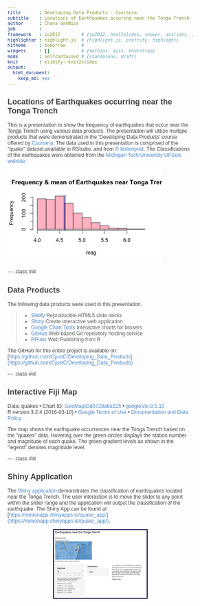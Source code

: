 ```yaml
---
title       : Developing Data Products - Coursera
subtitle    : Locations of Earthquakes occuring near the Tonga Trench
author      : Chana VanNice
job         : 
framework   : io2012        # {io2012, html5slides, shower, dzslides, ...}
highlighter : highlight.js  # {highlight.js, prettify, highlight}
hitheme     : tomorrow      # 
widgets     : []            # {mathjax, quiz, bootstrap}
mode        : selfcontained # {standalone, draft}
knit        : slidify::knit2slides
output: 
  html_document: 
    keep_md: yes
---
```


## Locations of Earthquakes occurring near the Tonga Trench 

This is a presentation to show the frequency of earthquakes that occur near the Tonga Trench using various data products.  The presentation will utilize multiple products that were demonstrated in the 'Developing Data Products' course offered by [Coursera](https://www.coursera.org/). The data used in this presentation is comprised of the "quake" dataset,available in RStudio, and from [R bollerqvist](http://ekqvist.goeuropeinfo.com/rbloggerqvist). The Classifications of the earthquakes were obtained from the [Michigan Tech University UPSeis website](http://www.geo.mtu.edu/UPSeis/magnitude.html). 

![plot of chunk unnamed-chunk-1](assets/fig/unnamed-chunk-1-1.png)
 

--- .class #id
 
## Data Products 

The following data products were used in this presentation. 
> - [Slidify](http://slidify.org/) Reproducible HTML5 slide decks 
> - [Shiny](http://shiny.rstudio.com/) Create interactive web application 
> - [Google Chart Tools](https://developers.google.com/chart/) Interactive charts for brosers 
> - [GitHub](https://www.github.com) Web-based Git repository hosting service 
> - [RPubs](http://rpubs.com/) Web Publishing from R

The GitHub for this entire project is available on: [https://github.com/CjustC/Developing_Data_Products](https://github.com/CjustC/Developing_Data_Products) 
 

--- .class #id

## Interactive Fiji Map

<!DOCTYPE html PUBLIC "-//W3C//DTD XHTML 1.0 Strict//EN"
  "http://www.w3.org/TR/xhtml1/DTD/xhtml1-strict.dtd">
<html xmlns="http://www.w3.org/1999/xhtml">
<head>
<title>GeoMapIDd0728a6e225</title>
<meta http-equiv="content-type" content="text/html;charset=utf-8" />
<style type="text/css">
body {
  color: #444444;
  font-family: Arial,Helvetica,sans-serif;
  font-size: 75%;
  }
  a {
  color: #4D87C7;
  text-decoration: none;
}
</style>
</head>
<body>
 <!-- GeoMap generated in R 3.2.4 by googleVis 0.5.10 package -->
<!-- Sun May  1 16:20:38 2016 -->


<!-- jsHeader -->
<script type="text/javascript">
 
// jsData 
function gvisDataGeoMapIDd0728a6e225 () {
var data = new google.visualization.DataTable();
var datajson =
[
 [
 -20.42,
181.62,
4.8,
"41" 
],
[
 -20.62,
181.03,
4.2,
"15" 
],
[
 -26,
184.1,
5.4,
"43" 
],
[
 -17.97,
181.66,
4.1,
"19" 
],
[
 -20.42,
181.96,
4,
"11" 
],
[
 -19.68,
184.31,
4,
"12" 
],
[
 -11.7,
166.1,
4.8,
"43" 
],
[
 -28.11,
181.93,
4.4,
"15" 
],
[
 -28.74,
181.74,
4.7,
"35" 
],
[
 -17.47,
179.59,
4.3,
"19" 
],
[
 -21.44,
180.69,
4.4,
"13" 
],
[
 -12.26,
167,
4.6,
"16" 
],
[
 -18.54,
182.11,
4.4,
"19" 
],
[
 -21,
181.66,
4.4,
"10" 
],
[
 -20.7,
169.92,
6.1,
"94" 
],
[
 -15.94,
184.95,
4.3,
"11" 
],
[
 -13.64,
165.96,
6,
"83" 
],
[
 -17.83,
181.5,
4.5,
"21" 
],
[
 -23.5,
179.78,
4.4,
"13" 
],
[
 -22.63,
180.31,
4.4,
"18" 
],
[
 -20.84,
181.16,
4.5,
"17" 
],
[
 -10.98,
166.32,
4.2,
"12" 
],
[
 -23.3,
180.16,
4.4,
"18" 
],
[
 -30.2,
182,
4.7,
"22" 
],
[
 -19.66,
180.28,
5.4,
"57" 
],
[
 -17.94,
181.49,
4,
"15" 
],
[
 -14.72,
167.51,
4.6,
"18" 
],
[
 -16.46,
180.79,
5.2,
"79" 
],
[
 -20.97,
181.47,
4.5,
"25" 
],
[
 -19.84,
182.37,
4.4,
"17" 
],
[
 -22.58,
179.24,
4.6,
"21" 
],
[
 -16.32,
166.74,
4.7,
"30" 
],
[
 -15.55,
185.05,
4.8,
"42" 
],
[
 -23.55,
180.8,
4,
"10" 
],
[
 -16.3,
186,
4.5,
"10" 
],
[
 -25.82,
179.33,
4.3,
"13" 
],
[
 -18.73,
169.23,
4.5,
"17" 
],
[
 -17.64,
181.28,
4.6,
"17" 
],
[
 -17.66,
181.4,
4.1,
"17" 
],
[
 -18.82,
169.33,
4.4,
"11" 
],
[
 -37.37,
176.78,
4.7,
"34" 
],
[
 -15.31,
186.1,
4.6,
"32" 
],
[
 -24.97,
179.82,
4.4,
"23" 
],
[
 -15.49,
186.04,
4.3,
"26" 
],
[
 -19.23,
169.41,
4.6,
"27" 
],
[
 -30.1,
182.3,
4.9,
"34" 
],
[
 -26.4,
181.7,
4.5,
"24" 
],
[
 -11.77,
166.32,
4.4,
"18" 
],
[
 -24.12,
180.08,
4.3,
"21" 
],
[
 -18.97,
185.25,
5.1,
"73" 
],
[
 -18.75,
182.35,
4.2,
"13" 
],
[
 -19.26,
184.42,
4,
"15" 
],
[
 -22.75,
173.2,
4.6,
"26" 
],
[
 -21.37,
180.67,
4.3,
"13" 
],
[
 -20.1,
182.16,
4.2,
"16" 
],
[
 -19.85,
182.13,
4.4,
"31" 
],
[
 -22.7,
181,
4.5,
"17" 
],
[
 -22.06,
180.6,
4,
"11" 
],
[
 -17.8,
181.35,
4.4,
"23" 
],
[
 -24.2,
179.2,
4.3,
"12" 
],
[
 -20.69,
181.55,
4.7,
"35" 
],
[
 -21.16,
182.4,
4.1,
"12" 
],
[
 -13.82,
172.38,
5,
"61" 
],
[
 -11.49,
166.22,
4.6,
"32" 
],
[
 -20.68,
181.41,
4.9,
"40" 
],
[
 -17.1,
184.93,
4.7,
"25" 
],
[
 -20.14,
181.6,
4.1,
"13" 
],
[
 -21.96,
179.62,
5,
"45" 
],
[
 -20.42,
181.86,
4.5,
"27" 
],
[
 -15.46,
187.81,
5.5,
"91" 
],
[
 -15.31,
185.8,
4,
"11" 
],
[
 -19.86,
184.35,
4.5,
"30" 
],
[
 -11.55,
166.2,
4.3,
"14" 
],
[
 -23.74,
179.99,
5.2,
"75" 
],
[
 -17.7,
181.23,
4.4,
"35" 
],
[
 -23.54,
180.04,
4.3,
"15" 
],
[
 -19.21,
184.7,
4.1,
"11" 
],
[
 -12.11,
167.06,
4.5,
"23" 
],
[
 -21.81,
181.71,
4.2,
"15" 
],
[
 -28.98,
181.11,
5.3,
"60" 
],
[
 -34.02,
180.21,
5.2,
"65" 
],
[
 -23.84,
180.99,
4.5,
"27" 
],
[
 -19.57,
182.38,
4.6,
"38" 
],
[
 -20.12,
183.4,
4.3,
"15" 
],
[
 -17.7,
181.7,
4,
"11" 
],
[
 -19.66,
184.31,
4.3,
"15" 
],
[
 -21.5,
170.5,
4.7,
"32" 
],
[
 -23.64,
179.96,
4.5,
"26" 
],
[
 -15.43,
186.3,
4.2,
"16" 
],
[
 -15.41,
186.44,
4.3,
"42" 
],
[
 -15.48,
167.53,
5.1,
"61" 
],
[
 -13.36,
167.06,
4.7,
"22" 
],
[
 -20.64,
182.02,
5.2,
"64" 
],
[
 -19.72,
169.71,
4.2,
"14" 
],
[
 -15.44,
185.26,
4.2,
"21" 
],
[
 -19.73,
182.4,
4,
"18" 
],
[
 -27.24,
181.11,
4.5,
"21" 
],
[
 -18.16,
183.41,
5.2,
"54" 
],
[
 -13.66,
166.54,
5.1,
"45" 
],
[
 -24.57,
179.92,
4.7,
"33" 
],
[
 -16.98,
185.61,
4.1,
"12" 
],
[
 -26.2,
178.41,
4.6,
"25" 
],
[
 -21.88,
180.39,
4.7,
"30" 
],
[
 -33,
181.6,
4.7,
"22" 
],
[
 -21.33,
180.69,
4.6,
"29" 
],
[
 -19.44,
183.5,
4.2,
"15" 
],
[
 -34.89,
180.6,
4.4,
"25" 
],
[
 -20.24,
169.49,
4.6,
"22" 
],
[
 -22.55,
185.9,
5.7,
"76" 
],
[
 -36.95,
177.81,
5,
"35" 
],
[
 -15.75,
185.23,
4.5,
"28" 
],
[
 -16.85,
182.31,
4.2,
"14" 
],
[
 -19.06,
182.45,
4,
"16" 
],
[
 -26.11,
178.3,
4.8,
"39" 
],
[
 -26.2,
178.35,
4.4,
"21" 
],
[
 -26.13,
178.31,
4.2,
"25" 
],
[
 -13.66,
172.23,
5.3,
"67" 
],
[
 -13.47,
172.29,
4.7,
"14" 
],
[
 -14.6,
167.4,
4.8,
"52" 
],
[
 -18.96,
169.48,
4.2,
"13" 
],
[
 -14.65,
166.97,
4.8,
"28" 
],
[
 -19.9,
178.9,
4.3,
"11" 
],
[
 -22.05,
180.4,
4.7,
"27" 
],
[
 -19.22,
182.43,
4.5,
"23" 
],
[
 -31.24,
180.6,
4.4,
"18" 
],
[
 -17.93,
167.89,
5.1,
"43" 
],
[
 -19.3,
183.84,
4.2,
"21" 
],
[
 -26.53,
178.57,
5,
"69" 
],
[
 -27.72,
181.7,
4.8,
"59" 
],
[
 -19.19,
183.51,
4.3,
"19" 
],
[
 -17.43,
185.43,
4.5,
"22" 
],
[
 -17.05,
181.22,
4.2,
"24" 
],
[
 -19.52,
168.98,
4.5,
"21" 
],
[
 -23.71,
180.3,
4.6,
"30" 
],
[
 -21.3,
180.82,
4.3,
"14" 
],
[
 -16.24,
168.02,
4.7,
"12" 
],
[
 -16.14,
187.32,
5.1,
"68" 
],
[
 -23.95,
182.8,
4.6,
"14" 
],
[
 -25.2,
182.6,
4.9,
"31" 
],
[
 -18.84,
184.16,
4.2,
"17" 
],
[
 -12.66,
169.46,
4.6,
"43" 
],
[
 -20.65,
181.4,
4,
"14" 
],
[
 -13.23,
167.1,
5,
"46" 
],
[
 -29.91,
181.43,
4.4,
"34" 
],
[
 -14.31,
173.5,
4.2,
"23" 
],
[
 -20.1,
184.4,
4.2,
"10" 
],
[
 -17.8,
185.17,
4.4,
"22" 
],
[
 -21.27,
173.49,
4.9,
"42" 
],
[
 -23.58,
180.17,
5.3,
"63" 
],
[
 -17.9,
181.5,
4,
"19" 
],
[
 -23.34,
184.5,
5.7,
"106" 
],
[
 -15.56,
167.62,
6.4,
"122" 
],
[
 -23.83,
182.56,
4.3,
"24" 
],
[
 -11.8,
165.8,
4.2,
"20" 
],
[
 -15.54,
167.68,
4.7,
"16" 
],
[
 -20.65,
181.32,
4.7,
"39" 
],
[
 -11.75,
166.07,
4.2,
"14" 
],
[
 -24.81,
180,
4.3,
"19" 
],
[
 -20.9,
169.84,
4.9,
"31" 
],
[
 -11.34,
166.24,
4.6,
"30" 
],
[
 -17.98,
180.5,
4.1,
"19" 
],
[
 -24.34,
179.52,
4.8,
"34" 
],
[
 -13.86,
167.16,
4.6,
"30" 
],
[
 -35.56,
180.2,
4.6,
"32" 
],
[
 -35.48,
179.9,
4.8,
"35" 
],
[
 -34.2,
179.43,
5,
"37" 
],
[
 -26,
182.12,
5.6,
"98" 
],
[
 -19.89,
183.84,
5.3,
"73" 
],
[
 -23.43,
180,
4.7,
"41" 
],
[
 -18.89,
169.42,
4.5,
"27" 
],
[
 -17.82,
181.83,
4.3,
"24" 
],
[
 -25.68,
180.34,
4.6,
"41" 
],
[
 -20.2,
180.9,
4.1,
"11" 
],
[
 -15.2,
184.68,
4.1,
"14" 
],
[
 -15.03,
182.29,
4.1,
"10" 
],
[
 -32.22,
180.2,
5.7,
"90" 
],
[
 -22.64,
180.64,
5,
"50" 
],
[
 -17.42,
185.16,
4.5,
"22" 
],
[
 -17.84,
181.48,
4.1,
"20" 
],
[
 -15.02,
184.24,
4.6,
"27" 
],
[
 -18.04,
181.75,
4.5,
"47" 
],
[
 -24.6,
183.5,
4.3,
"25" 
],
[
 -19.88,
184.3,
4.4,
"17" 
],
[
 -20.3,
183,
4.2,
"15" 
],
[
 -20.45,
181.85,
4.1,
"14" 
],
[
 -17.67,
187.09,
4.9,
"62" 
],
[
 -22.3,
181.9,
4.3,
"11" 
],
[
 -19.85,
181.85,
4.9,
"54" 
],
[
 -24.27,
179.88,
4.6,
"24" 
],
[
 -15.85,
185.13,
4.6,
"29" 
],
[
 -20.02,
184.09,
5.3,
"71" 
],
[
 -18.56,
169.31,
4.7,
"35" 
],
[
 -17.87,
182,
4.6,
"12" 
],
[
 -24.08,
179.5,
4.1,
"21" 
],
[
 -32.2,
179.61,
4.6,
"41" 
],
[
 -20.36,
181.19,
4.2,
"23" 
],
[
 -23.85,
182.53,
4.6,
"27" 
],
[
 -24,
182.75,
4.5,
"14" 
],
[
 -20.41,
181.74,
4.3,
"31" 
],
[
 -17.72,
180.3,
5.2,
"74" 
],
[
 -19.67,
182.18,
4.3,
"23" 
],
[
 -17.7,
182.2,
4,
"12" 
],
[
 -16.23,
183.59,
4.7,
"35" 
],
[
 -26.72,
183.35,
4.5,
"36" 
],
[
 -12.95,
169.09,
4.5,
"19" 
],
[
 -21.97,
182.32,
4.3,
"13" 
],
[
 -21.96,
180.54,
5.2,
"66" 
],
[
 -20.32,
181.69,
4.5,
"14" 
],
[
 -30.28,
180.62,
4.7,
"32" 
],
[
 -20.2,
182.3,
4.2,
"11" 
],
[
 -30.66,
180.13,
4.7,
"42" 
],
[
 -16.17,
184.1,
4.3,
"13" 
],
[
 -28.25,
181.71,
4.1,
"19" 
],
[
 -20.47,
185.68,
5.4,
"85" 
],
[
 -23.55,
180.27,
4.3,
"22" 
],
[
 -20.94,
181.58,
4.3,
"21" 
],
[
 -26.67,
182.4,
4.2,
"17" 
],
[
 -18.13,
181.52,
4.6,
"41" 
],
[
 -20.21,
183.83,
4.4,
"29" 
],
[
 -18.31,
182.39,
4.2,
"14" 
],
[
 -16.52,
185.7,
4.7,
"30" 
],
[
 -22.36,
171.65,
4.6,
"39" 
],
[
 -22.43,
184.48,
4.9,
"48" 
],
[
 -20.37,
182.1,
4.2,
"22" 
],
[
 -23.77,
180.16,
4.5,
"26" 
],
[
 -13.65,
166.66,
4.9,
"52" 
],
[
 -21.55,
182.9,
4.2,
"18" 
],
[
 -16.24,
185.75,
4.5,
"22" 
],
[
 -23.73,
182.53,
5,
"55" 
],
[
 -22.34,
171.52,
5,
"43" 
],
[
 -19.4,
180.94,
4.7,
"34" 
],
[
 -24.64,
180.81,
4.3,
"24" 
],
[
 -16,
182.82,
4.4,
"16" 
],
[
 -19.62,
185.35,
4.9,
"31" 
],
[
 -23.84,
180.13,
4.5,
"15" 
],
[
 -23.54,
179.93,
4,
"12" 
],
[
 -28.23,
182.68,
4.4,
"20" 
],
[
 -21.68,
180.63,
5,
"63" 
],
[
 -13.44,
166.53,
4.7,
"27" 
],
[
 -24.96,
180.22,
4.8,
"41" 
],
[
 -20.08,
182.74,
4.5,
"33" 
],
[
 -24.36,
182.84,
4.1,
"16" 
],
[
 -14.7,
166,
5.3,
"16" 
],
[
 -18.2,
183.68,
4.8,
"52" 
],
[
 -16.65,
185.51,
5,
"52" 
],
[
 -18.11,
181.67,
4.6,
"28" 
],
[
 -17.95,
181.65,
4.3,
"26" 
],
[
 -15.5,
186.9,
4.7,
"18" 
],
[
 -23.36,
180.01,
5.3,
"61" 
],
[
 -19.15,
169.5,
4.2,
"12" 
],
[
 -10.97,
166.26,
4.7,
"26" 
],
[
 -14.85,
167.24,
4.5,
"26" 
],
[
 -17.8,
181.38,
5.1,
"47" 
],
[
 -22.5,
170.4,
4.9,
"38" 
],
[
 -29.1,
182.1,
4.4,
"19" 
],
[
 -20.32,
180.88,
4.2,
"22" 
],
[
 -16.09,
184.89,
4.6,
"34" 
],
[
 -19.18,
169.33,
4.7,
"35" 
],
[
 -23.81,
179.36,
4.2,
"23" 
],
[
 -23.79,
179.89,
4.9,
"43" 
],
[
 -19.02,
184.23,
5.1,
"72" 
],
[
 -20.9,
181.51,
4.7,
"32" 
],
[
 -19.06,
169.01,
4.4,
"10" 
],
[
 -17.88,
181.47,
4.4,
"27" 
],
[
 -19.41,
183.05,
4.2,
"16" 
],
[
 -26.17,
184.2,
4.9,
"37" 
],
[
 -14.95,
167.24,
4.6,
"16" 
],
[
 -18.73,
168.8,
4.4,
"14" 
],
[
 -20.21,
182.37,
4.6,
"37" 
],
[
 -21.29,
180.85,
4.5,
"23" 
],
[
 -19.76,
181.41,
4.4,
"15" 
],
[
 -22.09,
180.38,
4.9,
"35" 
],
[
 -23.8,
179.9,
4.1,
"12" 
],
[
 -20.16,
181.99,
4.2,
"11" 
],
[
 -22.13,
180.38,
5.7,
"104" 
],
[
 -17.44,
181.4,
4.6,
"25" 
],
[
 -23.33,
180.18,
5,
"59" 
],
[
 -24.78,
179.22,
4.3,
"16" 
],
[
 -22,
180.52,
4.5,
"19" 
],
[
 -19.13,
182.51,
5.2,
"56" 
],
[
 -30.72,
180.1,
4.4,
"22" 
],
[
 -22.32,
180.54,
4.2,
"12" 
],
[
 -16.45,
177.77,
4.6,
"17" 
],
[
 -17.7,
185,
4,
"10" 
],
[
 -17.95,
184.68,
4.4,
"21" 
],
[
 -24.4,
179.85,
4.7,
"29" 
],
[
 -19.3,
180.6,
4.2,
"16" 
],
[
 -21.13,
185.32,
4.7,
"36" 
],
[
 -18.07,
181.57,
4.5,
"26" 
],
[
 -20.6,
182.28,
5,
"50" 
],
[
 -18.48,
181.49,
5,
"49" 
],
[
 -13.34,
166.2,
4.8,
"18" 
],
[
 -20.92,
181.5,
4.6,
"31" 
],
[
 -25.31,
179.69,
4.6,
"35" 
],
[
 -15.24,
186.21,
5,
"57" 
],
[
 -16.4,
185.86,
5,
"47" 
],
[
 -24.57,
178.4,
5.6,
"80" 
],
[
 -17.94,
181.51,
4,
"16" 
],
[
 -30.64,
181.2,
4,
"16" 
],
[
 -18.64,
169.32,
4.6,
"23" 
],
[
 -13.09,
169.28,
4.4,
"22" 
],
[
 -19.68,
184.14,
4.8,
"40" 
],
[
 -16.44,
185.74,
4.7,
"30" 
],
[
 -21.09,
181.38,
4.6,
"15" 
],
[
 -14.99,
171.39,
4.3,
"21" 
],
[
 -23.3,
179.7,
4.7,
"29" 
],
[
 -17.68,
181.36,
4.1,
"19" 
],
[
 -22,
180.53,
4.9,
"20" 
],
[
 -21.38,
181.39,
4.6,
"36" 
],
[
 -32.62,
181.5,
4.8,
"26" 
],
[
 -13.05,
169.58,
4.9,
"68" 
],
[
 -12.93,
169.63,
5.1,
"57" 
],
[
 -18.6,
181.91,
5.4,
"82" 
],
[
 -21.34,
181.41,
4.5,
"21" 
],
[
 -21.48,
183.78,
4.9,
"54" 
],
[
 -17.4,
181.02,
4.4,
"14" 
],
[
 -17.32,
181.03,
4.1,
"13" 
],
[
 -18.77,
169.24,
5.3,
"53" 
],
[
 -26.16,
179.5,
4.5,
"25" 
],
[
 -12.59,
167.1,
4.9,
"26" 
],
[
 -14.82,
167.32,
4.8,
"28" 
],
[
 -21.79,
183.48,
5.2,
"69" 
],
[
 -19.83,
182.04,
4.4,
"23" 
],
[
 -29.5,
182.31,
4.4,
"14" 
],
[
 -12.49,
166.36,
4.9,
"55" 
],
[
 -26.1,
182.3,
4.4,
"11" 
],
[
 -21.04,
181.2,
4.2,
"10" 
],
[
 -10.78,
165.77,
4.6,
"20" 
],
[
 -20.76,
185.77,
4.6,
"15" 
],
[
 -11.41,
166.24,
5.3,
"55" 
],
[
 -19.1,
183.87,
5.3,
"42" 
],
[
 -23.91,
180,
4.5,
"11" 
],
[
 -27.33,
182.6,
4.4,
"11" 
],
[
 -12.25,
166.6,
5,
"28" 
],
[
 -23.49,
179.07,
5.1,
"58" 
],
[
 -27.18,
182.18,
4.5,
"14" 
],
[
 -25.8,
182.1,
4.5,
"26" 
],
[
 -27.19,
182.18,
5.4,
"68" 
],
[
 -27.27,
182.38,
4.5,
"16" 
],
[
 -27.1,
182.18,
4.7,
"17" 
],
[
 -27.22,
182.28,
4.2,
"14" 
],
[
 -27.38,
181.7,
4.8,
"13" 
],
[
 -27.27,
182.5,
4.5,
"13" 
],
[
 -27.54,
182.5,
4.3,
"12" 
],
[
 -27.2,
182.39,
4.3,
"14" 
],
[
 -27.71,
182.47,
4.3,
"11" 
],
[
 -27.6,
182.4,
4.6,
"11" 
],
[
 -27.38,
182.39,
4.5,
"12" 
],
[
 -21.54,
185.48,
5,
"29" 
],
[
 -27.21,
182.43,
4.6,
"10" 
],
[
 -28.96,
182.61,
4.6,
"15" 
],
[
 -12.01,
166.29,
4.9,
"27" 
],
[
 -17.46,
181.32,
4.1,
"17" 
],
[
 -30.17,
182.02,
5.5,
"68" 
],
[
 -27.27,
182.36,
4.7,
"21" 
],
[
 -17.79,
181.32,
5,
"49" 
],
[
 -22.19,
171.4,
5.1,
"49" 
],
[
 -17.1,
182.68,
5.5,
"82" 
],
[
 -27.18,
182.53,
4.6,
"21" 
],
[
 -11.64,
166.47,
4.7,
"19" 
],
[
 -17.98,
181.58,
4.2,
"14" 
],
[
 -16.9,
185.72,
4,
"22" 
],
[
 -21.98,
179.6,
5.4,
"67" 
],
[
 -32.14,
179.9,
4.3,
"19" 
],
[
 -18.8,
169.21,
4.4,
"16" 
],
[
 -26.78,
183.61,
4.6,
"22" 
],
[
 -20.43,
182.37,
5.1,
"48" 
],
[
 -18.3,
183.2,
4.5,
"14" 
],
[
 -15.83,
182.51,
4.2,
"21" 
],
[
 -23.44,
182.93,
4.1,
"20" 
],
[
 -23.73,
179.99,
5.1,
"49" 
],
[
 -19.89,
184.08,
5.4,
"105" 
],
[
 -17.59,
181.09,
5.1,
"61" 
],
[
 -19.77,
181.4,
5.1,
"54" 
],
[
 -20.31,
184.06,
4.4,
"21" 
],
[
 -15.33,
186.75,
5.7,
"123" 
],
[
 -18.2,
181.6,
4.4,
"14" 
],
[
 -15.36,
186.66,
5.1,
"57" 
],
[
 -15.29,
186.42,
4.6,
"31" 
],
[
 -15.36,
186.71,
5.5,
"95" 
],
[
 -16.24,
167.95,
5.1,
"68" 
],
[
 -13.47,
167.14,
4.4,
"26" 
],
[
 -25.5,
182.82,
5,
"25" 
],
[
 -14.32,
167.33,
5,
"49" 
],
[
 -20.04,
182.01,
5.1,
"49" 
],
[
 -28.83,
181.66,
5.1,
"63" 
],
[
 -17.82,
181.49,
4.2,
"14" 
],
[
 -27.23,
180.98,
4.5,
"39" 
],
[
 -10.72,
165.99,
4,
"14" 
],
[
 -27,
183.88,
4.9,
"36" 
],
[
 -20.36,
186.16,
4.3,
"21" 
],
[
 -27.17,
183.68,
4.8,
"27" 
],
[
 -20.94,
181.26,
4.4,
"21" 
],
[
 -17.46,
181.9,
4.2,
"14" 
],
[
 -21.04,
181.2,
4.9,
"45" 
],
[
 -23.7,
179.6,
4.2,
"21" 
],
[
 -17.72,
181.42,
5.3,
"89" 
],
[
 -15.87,
188.13,
5,
"30" 
],
[
 -17.84,
181.3,
5.7,
"112" 
],
[
 -13.45,
170.3,
5.3,
"93" 
],
[
 -30.8,
182.16,
4.7,
"24" 
],
[
 -11.63,
166.14,
4.6,
"36" 
],
[
 -30.4,
181.4,
4.3,
"17" 
],
[
 -26.18,
178.59,
5.4,
"65" 
],
[
 -15.7,
184.5,
4.4,
"30" 
],
[
 -17.95,
181.5,
4.3,
"16" 
],
[
 -20.51,
182.3,
4.3,
"23" 
],
[
 -15.36,
167.51,
4.7,
"28" 
],
[
 -23.61,
180.23,
4.4,
"26" 
],
[
 -33.2,
181.6,
4.2,
"21" 
],
[
 -17.68,
186.8,
4.5,
"35" 
],
[
 -22.24,
184.56,
4.8,
"57" 
],
[
 -20.07,
169.14,
4.8,
"37" 
],
[
 -25.04,
180.1,
4.3,
"15" 
],
[
 -21.5,
185.2,
4.4,
"15" 
],
[
 -14.28,
167.26,
5.1,
"51" 
],
[
 -14.43,
167.26,
4.4,
"17" 
],
[
 -32.7,
181.7,
4.4,
"40" 
],
[
 -34.1,
181.8,
4.3,
"23" 
],
[
 -19.7,
186.2,
4.8,
"19" 
],
[
 -24.19,
180.38,
4.3,
"27" 
],
[
 -26.6,
182.77,
4.5,
"29" 
],
[
 -17.04,
186.8,
4.1,
"22" 
],
[
 -22.1,
179.71,
5.1,
"58" 
],
[
 -32.6,
180.9,
4.7,
"44" 
],
[
 -33,
182.4,
4.6,
"28" 
],
[
 -20.58,
181.24,
4.7,
"44" 
],
[
 -20.61,
182.6,
4.6,
"12" 
],
[
 -19.47,
169.15,
4.4,
"15" 
],
[
 -17.47,
180.96,
4.2,
"23" 
],
[
 -18.4,
183.4,
4.1,
"10" 
],
[
 -23.33,
180.26,
4.7,
"22" 
],
[
 -18.55,
182.23,
4,
"17" 
],
[
 -26.16,
178.47,
4.8,
"33" 
],
[
 -21.8,
183.2,
4.4,
"19" 
],
[
 -27.63,
182.93,
4.3,
"14" 
],
[
 -18.89,
169.48,
4.4,
"21" 
],
[
 -20.3,
182.3,
4.5,
"10" 
],
[
 -20.56,
182.04,
4.5,
"29" 
],
[
 -16.1,
185.32,
4.7,
"30" 
],
[
 -12.66,
166.37,
4.3,
"18" 
],
[
 -21.05,
184.68,
4.7,
"29" 
],
[
 -17.97,
168.52,
4.8,
"33" 
],
[
 -19.83,
182.54,
4.6,
"14" 
],
[
 -22.55,
183.81,
5.1,
"68" 
],
[
 -22.28,
183.52,
4.7,
"19" 
],
[
 -15.72,
185.64,
4.3,
"21" 
],
[
 -20.85,
181.59,
5.1,
"91" 
],
[
 -21.11,
181.5,
5.5,
"104" 
],
[
 -25.31,
180.15,
4.5,
"25" 
],
[
 -26.46,
182.5,
4.3,
"11" 
],
[
 -24.09,
179.68,
4.3,
"21" 
],
[
 -16.96,
167.7,
4.7,
"23" 
],
[
 -23.19,
182.8,
4.3,
"18" 
],
[
 -20.81,
184.7,
4.3,
"20" 
],
[
 -15.03,
167.32,
4.6,
"20" 
],
[
 -18.06,
181.59,
4.5,
"23" 
],
[
 -19,
185.6,
4.5,
"15" 
],
[
 -23.53,
179.99,
5.4,
"87" 
],
[
 -18.18,
180.63,
4.6,
"39" 
],
[
 -15.66,
186.8,
4.4,
"11" 
],
[
 -18,
180.62,
5,
"100" 
],
[
 -18.08,
180.7,
5.2,
"72" 
],
[
 -18.05,
180.86,
4.4,
"15" 
],
[
 -29.9,
181.16,
5.1,
"51" 
],
[
 -20.9,
181.9,
4.4,
"17" 
],
[
 -15.61,
167.5,
4.4,
"21" 
],
[
 -16.03,
185.43,
4.8,
"25" 
],
[
 -17.68,
181.11,
4.4,
"22" 
],
[
 -31.94,
180.57,
4.7,
"39" 
],
[
 -19.14,
184.36,
4.7,
"31" 
],
[
 -18,
185.48,
4.4,
"29" 
],
[
 -16.95,
185.94,
4.3,
"12" 
],
[
 -10.79,
166.06,
5,
"40" 
],
[
 -20.83,
185.9,
4.5,
"19" 
],
[
 -32.9,
181.6,
4.6,
"27" 
],
[
 -37.93,
177.47,
5.4,
"65" 
],
[
 -29.09,
183.2,
4.6,
"23" 
],
[
 -23.56,
180.23,
4.5,
"13" 
],
[
 -19.6,
185.2,
4.4,
"13" 
],
[
 -21.39,
180.68,
4.5,
"18" 
],
[
 -14.85,
184.87,
4.1,
"10" 
],
[
 -22.7,
183.3,
4,
"13" 
],
[
 -32.42,
181.21,
4.9,
"39" 
],
[
 -17.9,
181.3,
4.1,
"13" 
],
[
 -23.58,
183.4,
5.2,
"79" 
],
[
 -34.4,
180.5,
4.4,
"41" 
],
[
 -17.61,
181.2,
4.1,
"11" 
],
[
 -21.07,
181.13,
4.9,
"43" 
],
[
 -13.84,
170.62,
4.6,
"20" 
],
[
 -30.24,
181.63,
4.5,
"17" 
],
[
 -18.49,
169.04,
4.8,
"30" 
],
[
 -23.45,
180.23,
4.2,
"19" 
],
[
 -16.04,
183.54,
4.2,
"23" 
],
[
 -17.14,
185.31,
4.1,
"15" 
],
[
 -22.54,
172.91,
5.5,
"71" 
],
[
 -15.9,
185.3,
4.4,
"19" 
],
[
 -30.04,
181.2,
4.8,
"20" 
],
[
 -24.03,
180.22,
4.2,
"23" 
],
[
 -18.89,
184.46,
4.8,
"36" 
],
[
 -16.51,
187.1,
4.9,
"46" 
],
[
 -20.1,
186.3,
4.6,
"19" 
],
[
 -21.06,
183.81,
4.5,
"34" 
],
[
 -13.07,
166.87,
4.4,
"24" 
],
[
 -23.46,
180.09,
4.6,
"28" 
],
[
 -19.41,
182.3,
4.2,
"19" 
],
[
 -11.81,
165.98,
4.7,
"28" 
],
[
 -11.76,
165.96,
4.4,
"51" 
],
[
 -12.08,
165.76,
4.5,
"51" 
],
[
 -25.59,
180.02,
4.9,
"48" 
],
[
 -26.54,
183.63,
4.7,
"34" 
],
[
 -20.9,
184.28,
5.5,
"92" 
],
[
 -16.99,
187,
4.7,
"30" 
],
[
 -23.46,
180.17,
4.6,
"32" 
],
[
 -17.81,
181.82,
4.1,
"14" 
],
[
 -15.17,
187.2,
4.7,
"28" 
],
[
 -11.67,
166.02,
4.6,
"21" 
],
[
 -20.75,
184.52,
4.3,
"25" 
],
[
 -19.5,
186.9,
4.4,
"20" 
],
[
 -26.18,
179.79,
4.7,
"44" 
],
[
 -20.66,
185.77,
4.3,
"25" 
],
[
 -19.22,
182.54,
4.1,
"22" 
],
[
 -24.68,
183.33,
4.7,
"30" 
],
[
 -15.43,
167.38,
4.5,
"16" 
],
[
 -32.45,
181.15,
5.5,
"81" 
],
[
 -21.31,
180.84,
4.5,
"17" 
],
[
 -15.44,
167.18,
4.6,
"44" 
],
[
 -13.26,
167.01,
5.1,
"70" 
],
[
 -15.26,
183.13,
4.4,
"28" 
],
[
 -33.57,
180.8,
4.7,
"35" 
],
[
 -15.77,
167.01,
5.5,
"73" 
],
[
 -15.79,
166.83,
4.6,
"39" 
],
[
 -21,
183.2,
4,
"16" 
],
[
 -16.28,
166.94,
4.6,
"24" 
],
[
 -23.28,
184.6,
4.8,
"34" 
],
[
 -16.1,
167.25,
4.7,
"36" 
],
[
 -17.7,
181.31,
4.7,
"33" 
],
[
 -15.96,
166.69,
4.2,
"20" 
],
[
 -15.95,
167.34,
5.4,
"87" 
],
[
 -17.56,
181.59,
4.6,
"34" 
],
[
 -15.9,
167.42,
5.5,
"86" 
],
[
 -15.29,
166.9,
4.2,
"15" 
],
[
 -15.86,
166.85,
4.5,
"22" 
],
[
 -16.2,
166.8,
4.5,
"21" 
],
[
 -15.71,
166.91,
4.8,
"20" 
],
[
 -16.45,
167.54,
4.6,
"18" 
],
[
 -11.54,
166.18,
5.4,
"80" 
],
[
 -19.61,
181.91,
4.6,
"34" 
],
[
 -15.61,
187.15,
5,
"30" 
],
[
 -21.16,
181.41,
4.3,
"17" 
],
[
 -20.65,
182.22,
4.3,
"24" 
],
[
 -20.33,
168.71,
4.8,
"38" 
],
[
 -15.08,
166.62,
4.7,
"23" 
],
[
 -23.28,
184.61,
4.7,
"36" 
],
[
 -23.44,
184.6,
4.8,
"27" 
],
[
 -23.12,
184.42,
4.2,
"17" 
],
[
 -23.65,
184.46,
4.2,
"16" 
],
[
 -22.91,
183.95,
5.9,
"118" 
],
[
 -22.06,
180.47,
4.6,
"28" 
],
[
 -13.56,
166.49,
4.5,
"25" 
],
[
 -17.99,
181.57,
4.9,
"49" 
],
[
 -23.92,
184.47,
4.7,
"17" 
],
[
 -30.69,
182.1,
4.9,
"25" 
],
[
 -21.92,
182.8,
5.3,
"78" 
],
[
 -25.04,
180.97,
4.2,
"21" 
],
[
 -19.92,
183.91,
4.2,
"23" 
],
[
 -27.75,
182.26,
4.5,
"18" 
],
[
 -17.71,
181.18,
5.2,
"67" 
],
[
 -19.6,
183.84,
4.5,
"23" 
],
[
 -34.68,
179.82,
5.6,
"79" 
],
[
 -14.46,
167.26,
5.2,
"87" 
],
[
 -18.85,
187.55,
4.8,
"35" 
],
[
 -17.02,
182.41,
4.5,
"29" 
],
[
 -20.41,
186.51,
5,
"28" 
],
[
 -18.18,
182.04,
4.4,
"26" 
],
[
 -16.49,
187.8,
4.5,
"18" 
],
[
 -17.74,
181.31,
4.6,
"42" 
],
[
 -20.49,
181.69,
4.5,
"24" 
],
[
 -18.51,
182.64,
5.2,
"74" 
],
[
 -27.28,
183.4,
5.1,
"54" 
],
[
 -15.9,
167.16,
4.8,
"42" 
],
[
 -20.57,
181.33,
4.3,
"18" 
],
[
 -11.25,
166.36,
5.1,
"55" 
],
[
 -20.04,
181.87,
4.7,
"19" 
],
[
 -20.89,
181.25,
4.6,
"20" 
],
[
 -16.62,
186.74,
4.8,
"51" 
],
[
 -20.09,
168.75,
4.6,
"23" 
],
[
 -24.96,
179.87,
4.4,
"25" 
],
[
 -20.95,
181.42,
4.6,
"27" 
],
[
 -23.31,
179.27,
5.1,
"49" 
],
[
 -20.95,
181.06,
4.3,
"20" 
],
[
 -21.58,
181.9,
4.4,
"19" 
],
[
 -13.62,
167.15,
4.7,
"30" 
],
[
 -12.72,
166.28,
4.8,
"47" 
],
[
 -21.79,
185,
4.1,
"15" 
],
[
 -20.48,
169.76,
4.6,
"33" 
],
[
 -12.84,
166.78,
4.9,
"35" 
],
[
 -17.02,
182.93,
4,
"17" 
],
[
 -23.89,
182.39,
4.7,
"32" 
],
[
 -23.07,
184.03,
4.7,
"32" 
],
[
 -27.98,
181.96,
5.2,
"89" 
],
[
 -28.1,
182.25,
4.6,
"18" 
],
[
 -21.24,
180.81,
4.6,
"34" 
],
[
 -21.24,
180.86,
4.9,
"23" 
],
[
 -19.89,
174.46,
5.7,
"99" 
],
[
 -32.82,
179.8,
4.7,
"26" 
],
[
 -22,
185.5,
4.4,
"18" 
],
[
 -21.57,
185.62,
4.9,
"38" 
],
[
 -24.5,
180.92,
4.8,
"43" 
],
[
 -33.03,
180.2,
4.6,
"27" 
],
[
 -30.09,
182.4,
4.4,
"18" 
],
[
 -22.75,
170.99,
4.8,
"35" 
],
[
 -17.99,
168.98,
4.7,
"28" 
],
[
 -19.6,
181.87,
4.2,
"18" 
],
[
 -15.65,
186.26,
5.1,
"54" 
],
[
 -17.78,
181.53,
4.8,
"56" 
],
[
 -22.04,
184.91,
4.9,
"47" 
],
[
 -20.06,
168.69,
5.1,
"49" 
],
[
 -18.07,
181.54,
4.3,
"28" 
],
[
 -12.85,
165.67,
4.4,
"30" 
],
[
 -33.29,
181.3,
4.7,
"33" 
],
[
 -34.63,
179.1,
4.7,
"24" 
],
[
 -24.18,
179.02,
5.3,
"86" 
],
[
 -23.78,
180.31,
5.1,
"71" 
],
[
 -22.37,
171.5,
4.9,
"38" 
],
[
 -23.97,
179.91,
4.5,
"23" 
],
[
 -34.12,
181.75,
4.7,
"41" 
],
[
 -25.25,
179.86,
4.2,
"23" 
],
[
 -22.87,
172.65,
5.1,
"50" 
],
[
 -18.48,
182.37,
4.8,
"57" 
],
[
 -21.46,
181.02,
4.2,
"18" 
],
[
 -28.56,
183.47,
4.8,
"56" 
],
[
 -28.56,
183.59,
4.4,
"20" 
],
[
 -21.3,
180.92,
4.5,
"26" 
],
[
 -20.08,
183.22,
4.3,
"18" 
],
[
 -18.82,
182.21,
5.6,
"129" 
],
[
 -19.51,
183.97,
4,
"16" 
],
[
 -12.05,
167.39,
5,
"36" 
],
[
 -17.4,
186.54,
4.2,
"28" 
],
[
 -23.93,
180.18,
4.6,
"31" 
],
[
 -21.23,
181.09,
4.6,
"18" 
],
[
 -16.23,
167.91,
4.5,
"28" 
],
[
 -28.15,
183.4,
5,
"32" 
],
[
 -20.81,
185.01,
4.7,
"42" 
],
[
 -20.72,
181.41,
4.6,
"36" 
],
[
 -23.29,
184,
4.8,
"50" 
],
[
 -38.46,
176.03,
4.6,
"44" 
],
[
 -15.48,
186.73,
4.4,
"17" 
],
[
 -37.03,
177.52,
5.6,
"87" 
],
[
 -20.48,
181.38,
4.2,
"13" 
],
[
 -18.12,
181.88,
5.4,
"88" 
],
[
 -18.17,
181.98,
4.8,
"43" 
],
[
 -11.4,
166.07,
5.6,
"94" 
],
[
 -23.1,
180.12,
4.4,
"27" 
],
[
 -14.28,
170.34,
4.7,
"29" 
],
[
 -22.87,
171.72,
4.6,
"27" 
],
[
 -17.59,
180.98,
5.1,
"79" 
],
[
 -27.6,
182.1,
4.6,
"22" 
],
[
 -17.94,
180.6,
4.5,
"29" 
],
[
 -17.88,
180.58,
4.2,
"23" 
],
[
 -30.01,
180.8,
4.8,
"43" 
],
[
 -19.19,
182.3,
4.9,
"48" 
],
[
 -18.14,
180.87,
5.5,
"105" 
],
[
 -23.46,
180.11,
5,
"41" 
],
[
 -18.44,
181.04,
4.2,
"21" 
],
[
 -18.21,
180.87,
5.2,
"69" 
],
[
 -18.26,
180.98,
4.8,
"36" 
],
[
 -15.85,
184.83,
4.4,
"30" 
],
[
 -23.82,
180.09,
4.8,
"40" 
],
[
 -18.6,
184.28,
4.4,
"31" 
],
[
 -17.8,
181.32,
4.1,
"12" 
],
[
 -10.78,
166.1,
4.9,
"45" 
],
[
 -18.12,
181.71,
4.6,
"24" 
],
[
 -19.34,
182.62,
4.5,
"32" 
],
[
 -15.34,
167.1,
5.3,
"18" 
],
[
 -24.97,
182.85,
4.8,
"40" 
],
[
 -15.97,
186.08,
4.6,
"41" 
],
[
 -23.47,
180.24,
4.8,
"37" 
],
[
 -23.11,
179.15,
4.7,
"17" 
],
[
 -20.54,
181.66,
4.9,
"50" 
],
[
 -18.92,
169.37,
5.3,
"60" 
],
[
 -20.16,
184.27,
4.4,
"27" 
],
[
 -25.48,
180.94,
4.6,
"33" 
],
[
 -18.19,
181.74,
4.3,
"17" 
],
[
 -15.35,
186.4,
4.4,
"17" 
],
[
 -18.69,
169.1,
4.2,
"27" 
],
[
 -18.89,
181.24,
4.1,
"14" 
],
[
 -17.61,
183.32,
4.2,
"15" 
],
[
 -20.93,
181.54,
5,
"64" 
],
[
 -17.6,
181.5,
4.1,
"10" 
],
[
 -17.96,
181.4,
4.3,
"20" 
],
[
 -18.8,
182.41,
5.2,
"67" 
],
[
 -20.61,
182.44,
4.2,
"10" 
],
[
 -20.74,
181.53,
4.5,
"36" 
],
[
 -25.23,
179.86,
4.4,
"29" 
],
[
 -23.9,
179.9,
4.4,
"16" 
],
[
 -18.07,
181.58,
5,
"65" 
],
[
 -15.43,
185.19,
4,
"11" 
],
[
 -14.3,
167.32,
4.8,
"25" 
],
[
 -18.04,
181.57,
5,
"51" 
],
[
 -13.9,
167.18,
4.2,
"21" 
],
[
 -17.64,
177.01,
5.2,
"91" 
],
[
 -17.98,
181.51,
5.2,
"68" 
],
[
 -25,
180,
4.5,
"10" 
],
[
 -19.45,
184.48,
4.3,
"15" 
],
[
 -16.11,
187.48,
4.5,
"19" 
],
[
 -23.73,
179.98,
4.6,
"11" 
],
[
 -17.74,
186.78,
5.1,
"71" 
],
[
 -21.56,
183.23,
4.4,
"36" 
],
[
 -20.97,
181.72,
4.3,
"16" 
],
[
 -15.45,
186.73,
4.7,
"37" 
],
[
 -15.93,
167.91,
5.6,
"109" 
],
[
 -21.47,
185.86,
4.9,
"46" 
],
[
 -21.44,
170.45,
5.1,
"22" 
],
[
 -22.16,
180.49,
4.6,
"13" 
],
[
 -13.36,
172.76,
4.4,
"18" 
],
[
 -21.22,
181.51,
4.8,
"49" 
],
[
 -26.1,
182.5,
4.2,
"17" 
],
[
 -18.35,
185.27,
4.7,
"57" 
],
[
 -17.2,
182.9,
4.1,
"11" 
],
[
 -22.42,
171.4,
4.7,
"33" 
],
[
 -17.91,
181.48,
4,
"17" 
],
[
 -26.53,
178.3,
4.9,
"43" 
],
[
 -26.5,
178.29,
5,
"50" 
],
[
 -16.31,
168.08,
4.5,
"16" 
],
[
 -18.76,
169.71,
4.4,
"23" 
],
[
 -17.1,
182.8,
4,
"14" 
],
[
 -19.28,
182.78,
4.5,
"30" 
],
[
 -23.5,
180,
4.7,
"23" 
],
[
 -21.26,
181.69,
4.4,
"20" 
],
[
 -17.97,
181.48,
4.7,
"43" 
],
[
 -26.02,
181.2,
4.7,
"32" 
],
[
 -30.3,
180.8,
4,
"14" 
],
[
 -24.89,
179.67,
4.2,
"14" 
],
[
 -14.57,
167.24,
4.5,
"18" 
],
[
 -15.4,
186.87,
4.7,
"44" 
],
[
 -22.06,
183.95,
4.5,
"17" 
],
[
 -25.14,
178.42,
4.1,
"15" 
],
[
 -20.3,
181.4,
4.6,
"13" 
],
[
 -25.28,
181.17,
4.3,
"25" 
],
[
 -20.63,
181.61,
4.6,
"30" 
],
[
 -19.02,
186.83,
5.2,
"65" 
],
[
 -22.1,
185.3,
4.6,
"22" 
],
[
 -38.59,
175.7,
4.7,
"36" 
],
[
 -19.3,
183,
5,
"65" 
],
[
 -31.03,
181.59,
5.2,
"49" 
],
[
 -30.51,
181.3,
4.4,
"20" 
],
[
 -22.55,
183.34,
4.6,
"18" 
],
[
 -22.14,
180.64,
4.5,
"18" 
],
[
 -25.6,
180.3,
4,
"12" 
],
[
 -18.04,
181.84,
4.2,
"20" 
],
[
 -21.29,
185.77,
5.3,
"69" 
],
[
 -21.08,
180.85,
5.9,
"119" 
],
[
 -20.64,
169.66,
4.9,
"42" 
],
[
 -24.41,
180.03,
4.5,
"34" 
],
[
 -12.16,
167.03,
4.4,
"14" 
],
[
 -17.1,
185.9,
5.4,
"75" 
],
[
 -21.13,
185.6,
5.3,
"86" 
],
[
 -12.34,
167.43,
5.1,
"47" 
],
[
 -16.43,
186.73,
4.1,
"20" 
],
[
 -20.7,
184.3,
4.3,
"17" 
],
[
 -21.18,
180.92,
4.5,
"18" 
],
[
 -17.78,
185.33,
4.1,
"10" 
],
[
 -21.57,
183.86,
5.1,
"70" 
],
[
 -13.7,
166.75,
5.3,
"71" 
],
[
 -12.27,
167.41,
4.5,
"29" 
],
[
 -19.1,
184.52,
4.1,
"16" 
],
[
 -19.85,
184.51,
4.4,
"26" 
],
[
 -11.37,
166.55,
4.7,
"24" 
],
[
 -20.7,
186.3,
4,
"10" 
],
[
 -20.24,
185.1,
5.1,
"61" 
],
[
 -16.4,
182.73,
4,
"16" 
],
[
 -19.6,
184.53,
4.3,
"21" 
],
[
 -21.63,
180.77,
4.3,
"21" 
],
[
 -21.6,
180.5,
4,
"22" 
],
[
 -21.77,
181,
4.1,
"10" 
],
[
 -21.8,
183.6,
4.4,
"17" 
],
[
 -21.05,
180.9,
4.3,
"10" 
],
[
 -10.8,
165.8,
4.2,
"12" 
],
[
 -17.9,
181.5,
4,
"12" 
],
[
 -22.26,
171.44,
4.5,
"25" 
],
[
 -22.33,
171.46,
4.7,
"32" 
],
[
 -24.04,
184.85,
5,
"48" 
],
[
 -20.4,
186.1,
4.3,
"22" 
],
[
 -15,
184.62,
5.1,
"54" 
],
[
 -27.87,
183.4,
4.7,
"34" 
],
[
 -14.12,
166.64,
5.3,
"69" 
],
[
 -23.61,
180.27,
5,
"63" 
],
[
 -21.56,
185.5,
4.5,
"29" 
],
[
 -21.19,
181.58,
5,
"77" 
],
[
 -18.07,
181.65,
4.1,
"16" 
],
[
 -26,
178.43,
4.9,
"27" 
],
[
 -20.21,
181.9,
4.1,
"16" 
],
[
 -28,
182,
4,
"16" 
],
[
 -20.74,
180.7,
4.4,
"27" 
],
[
 -31.8,
180.6,
4.5,
"19" 
],
[
 -18.91,
169.46,
4.4,
"33" 
],
[
 -20.45,
182.1,
4.5,
"37" 
],
[
 -22.9,
183.8,
4.3,
"19" 
],
[
 -18.11,
181.63,
4.3,
"36" 
],
[
 -23.8,
184.7,
5,
"36" 
],
[
 -23.42,
180.21,
4.5,
"37" 
],
[
 -23.2,
184.8,
4.5,
"13" 
],
[
 -12.93,
169.52,
4.4,
"30" 
],
[
 -21.14,
181.06,
4.5,
"35" 
],
[
 -19.13,
184.97,
4.1,
"22" 
],
[
 -21.08,
181.3,
4.9,
"78" 
],
[
 -20.07,
181.75,
4.7,
"27" 
],
[
 -20.9,
182.02,
4.3,
"18" 
],
[
 -25.04,
179.84,
4.6,
"32" 
],
[
 -21.85,
180.89,
4.6,
"43" 
],
[
 -19.34,
186.59,
5.2,
"49" 
],
[
 -15.83,
167.1,
4.5,
"19" 
],
[
 -23.73,
183,
4.3,
"11" 
],
[
 -18.1,
181.72,
4.6,
"52" 
],
[
 -22.12,
180.49,
4,
"14" 
],
[
 -15.39,
185.1,
4.5,
"39" 
],
[
 -16.21,
186.52,
4.8,
"30" 
],
[
 -21.75,
180.67,
4.6,
"30" 
],
[
 -22.1,
180.4,
4.1,
"11" 
],
[
 -24.97,
179.54,
4.9,
"50" 
],
[
 -19.36,
186.36,
4.7,
"40" 
],
[
 -22.14,
179.62,
4.1,
"23" 
],
[
 -21.48,
182.44,
4.3,
"20" 
],
[
 -18.54,
168.93,
4.4,
"17" 
],
[
 -21.62,
182.4,
4,
"12" 
],
[
 -13.4,
166.9,
4.8,
"15" 
],
[
 -15.5,
185.3,
4.4,
"25" 
],
[
 -15.67,
185.23,
4.4,
"34" 
],
[
 -21.78,
183.11,
4.6,
"21" 
],
[
 -30.63,
180.9,
4.2,
"28" 
],
[
 -15.7,
185.1,
4.1,
"15" 
],
[
 -19.2,
184.37,
4.2,
"18" 
],
[
 -19.7,
182.44,
4,
"12" 
],
[
 -19.4,
182.29,
4.1,
"15" 
],
[
 -15.85,
185.9,
4.1,
"17" 
],
[
 -17.38,
168.63,
4.7,
"29" 
],
[
 -24.33,
179.97,
4.8,
"44" 
],
[
 -20.89,
185.26,
5.1,
"44" 
],
[
 -18.97,
169.44,
5,
"41" 
],
[
 -17.99,
181.62,
4.8,
"38" 
],
[
 -15.8,
185.25,
4.4,
"39" 
],
[
 -25.42,
182.65,
5,
"36" 
],
[
 -21.6,
169.9,
5.2,
"56" 
],
[
 -26.06,
180.05,
4.2,
"19" 
],
[
 -17.56,
181.23,
4.1,
"16" 
],
[
 -25.63,
180.26,
4.8,
"60" 
],
[
 -25.46,
179.98,
4.5,
"27" 
],
[
 -22.23,
180.48,
5,
"54" 
],
[
 -21.55,
181.39,
5.1,
"81" 
],
[
 -15.18,
185.93,
4.1,
"16" 
],
[
 -13.79,
166.56,
4.7,
"41" 
],
[
 -15.18,
167.23,
5.2,
"59" 
],
[
 -18.78,
186.72,
4.8,
"48" 
],
[
 -17.9,
181.41,
4.5,
"33" 
],
[
 -18.5,
185.4,
4,
"11" 
],
[
 -14.82,
171.17,
4.7,
"49" 
],
[
 -15.65,
185.17,
4.1,
"15" 
],
[
 -30.01,
181.15,
4.3,
"17" 
],
[
 -13.16,
167.24,
4.3,
"17" 
],
[
 -21.03,
180.78,
4,
"14" 
],
[
 -21.4,
180.78,
4.7,
"51" 
],
[
 -17.93,
181.89,
4.1,
"27" 
],
[
 -20.87,
181.7,
4.2,
"13" 
],
[
 -12.01,
166.66,
4.8,
"36" 
],
[
 -19.1,
169.63,
4.8,
"31" 
],
[
 -22.85,
181.37,
4.2,
"15" 
],
[
 -17.08,
185.96,
4.2,
"29" 
],
[
 -21.14,
174.21,
5.7,
"78" 
],
[
 -12.23,
167.02,
6,
"132" 
],
[
 -20.91,
181.57,
4.2,
"20" 
],
[
 -11.38,
167.05,
4.5,
"32" 
],
[
 -11.02,
167.01,
4.9,
"36" 
],
[
 -22.09,
180.58,
4.4,
"22" 
],
[
 -17.8,
181.2,
4,
"15" 
],
[
 -18.94,
182.43,
4.3,
"20" 
],
[
 -18.85,
182.2,
4.2,
"23" 
],
[
 -21.91,
181.28,
4.5,
"30" 
],
[
 -22.03,
179.77,
4.8,
"31" 
],
[
 -18.1,
181.63,
4.4,
"28" 
],
[
 -18.4,
184.84,
4.2,
"18" 
],
[
 -21.2,
181.4,
4.2,
"12" 
],
[
 -12,
166.2,
5,
"31" 
],
[
 -11.7,
166.3,
4.2,
"15" 
],
[
 -26.72,
182.69,
5.2,
"64" 
],
[
 -24.39,
178.98,
4.5,
"30" 
],
[
 -19.64,
169.5,
4.6,
"35" 
],
[
 -21.35,
170.04,
5,
"22" 
],
[
 -22.82,
184.52,
5,
"52" 
],
[
 -38.28,
177.1,
5.4,
"71" 
],
[
 -12.57,
167.11,
4.8,
"28" 
],
[
 -22.24,
180.28,
4.2,
"21" 
],
[
 -13.8,
166.53,
5.5,
"70" 
],
[
 -21.07,
183.78,
4.3,
"25" 
],
[
 -17.74,
181.25,
4.1,
"16" 
],
[
 -23.87,
180.15,
4.4,
"22" 
],
[
 -21.29,
185.8,
4.9,
"74" 
],
[
 -22.2,
180.58,
4.5,
"45" 
],
[
 -15.24,
185.11,
4.9,
"56" 
],
[
 -17.82,
181.27,
4,
"33" 
],
[
 -32.14,
180,
4.5,
"27" 
],
[
 -19.3,
185.86,
5,
"40" 
],
[
 -33.09,
180.94,
4.9,
"47" 
],
[
 -20.18,
181.62,
4.5,
"31" 
],
[
 -17.46,
181.42,
4.2,
"16" 
],
[
 -17.44,
181.33,
4.2,
"37" 
],
[
 -24.71,
179.85,
4.2,
"34" 
],
[
 -21.53,
170.52,
5.2,
"30" 
],
[
 -19.17,
169.53,
4.3,
"21" 
],
[
 -28.05,
182.39,
5.1,
"43" 
],
[
 -23.39,
179.97,
4.6,
"50" 
],
[
 -22.33,
171.51,
4.6,
"14" 
],
[
 -15.28,
185.98,
4.4,
"36" 
],
[
 -20.27,
181.51,
4.4,
"32" 
],
[
 -10.96,
165.97,
4.9,
"64" 
],
[
 -21.52,
169.75,
5.1,
"40" 
],
[
 -19.57,
184.47,
4.2,
"28" 
],
[
 -23.08,
183.45,
4.7,
"30" 
],
[
 -25.06,
182.8,
4,
"14" 
],
[
 -17.85,
181.44,
5.6,
"115" 
],
[
 -15.99,
167.95,
5.3,
"81" 
],
[
 -20.56,
184.41,
5,
"82" 
],
[
 -17.98,
181.61,
4.3,
"27" 
],
[
 -18.4,
181.77,
4.1,
"11" 
],
[
 -27.64,
182.22,
5.1,
"67" 
],
[
 -20.99,
181.02,
4.5,
"36" 
],
[
 -14.86,
167.32,
4.9,
"22" 
],
[
 -29.33,
182.72,
5.4,
"61" 
],
[
 -25.81,
182.54,
4.7,
"40" 
],
[
 -14.1,
166.01,
4.8,
"29" 
],
[
 -17.63,
185.13,
4.5,
"28" 
],
[
 -23.47,
180.21,
4.2,
"23" 
],
[
 -23.92,
180.21,
4.6,
"50" 
],
[
 -20.88,
185.18,
4.6,
"28" 
],
[
 -20.25,
184.75,
5.6,
"121" 
],
[
 -19.33,
186.16,
5.4,
"110" 
],
[
 -18.14,
181.71,
4,
"20" 
],
[
 -22.41,
183.99,
5.2,
"72" 
],
[
 -20.77,
181.16,
4.2,
"12" 
],
[
 -17.95,
181.73,
4.7,
"57" 
],
[
 -20.83,
181.01,
4.3,
"15" 
],
[
 -27.84,
182.1,
4.8,
"27" 
],
[
 -19.94,
182.39,
4.6,
"30" 
],
[
 -23.6,
183.99,
5.4,
"88" 
],
[
 -23.7,
184.13,
4.8,
"27" 
],
[
 -30.39,
182.4,
4.6,
"22" 
],
[
 -18.98,
182.32,
4.2,
"22" 
],
[
 -27.89,
182.92,
5.5,
"67" 
],
[
 -23.5,
184.9,
4.7,
"16" 
],
[
 -23.73,
184.49,
4.7,
"35" 
],
[
 -17.93,
181.62,
4.5,
"32" 
],
[
 -35.94,
178.52,
5.5,
"78" 
],
[
 -18.68,
184.5,
4.5,
"34" 
],
[
 -23.47,
179.95,
4.1,
"21" 
],
[
 -23.49,
180.06,
4,
"23" 
],
[
 -23.85,
180.26,
4.3,
"32" 
],
[
 -27.08,
183.44,
4.7,
"27" 
],
[
 -20.88,
184.95,
4.9,
"50" 
],
[
 -20.97,
181.2,
4.5,
"31" 
],
[
 -21.71,
183.58,
4.7,
"55" 
],
[
 -23.9,
184.6,
4.5,
"22" 
],
[
 -15.78,
167.44,
4.8,
"42" 
],
[
 -12.57,
166.72,
4.3,
"20" 
],
[
 -19.69,
184.23,
4.1,
"23" 
],
[
 -22.04,
183.95,
5.4,
"61" 
],
[
 -17.99,
181.59,
4.1,
"26" 
],
[
 -23.5,
180.13,
4.8,
"40" 
],
[
 -21.4,
180.74,
4.2,
"20" 
],
[
 -15.86,
166.98,
4.8,
"25" 
],
[
 -23.95,
184.64,
5.4,
"45" 
],
[
 -25.79,
182.38,
4.4,
"14" 
],
[
 -23.75,
184.5,
5.2,
"74" 
],
[
 -24.1,
184.5,
4.7,
"23" 
],
[
 -18.56,
169.05,
4.9,
"35" 
],
[
 -23.3,
184.68,
4.9,
"27" 
],
[
 -17.03,
185.74,
4.2,
"32" 
],
[
 -20.77,
183.71,
4.4,
"47" 
],
[
 -28.1,
183.5,
4.4,
"17" 
],
[
 -18.83,
182.26,
4.3,
"11" 
],
[
 -23,
170.7,
4.9,
"20" 
],
[
 -20.82,
181.67,
5,
"67" 
],
[
 -22.95,
170.56,
4.7,
"21" 
],
[
 -28.22,
183.6,
4.9,
"49" 
],
[
 -27.99,
183.5,
4.3,
"22" 
],
[
 -15.54,
187.15,
4.5,
"17" 
],
[
 -12.37,
166.93,
4.2,
"16" 
],
[
 -22.33,
171.66,
5.2,
"51" 
],
[
 -22.7,
170.3,
4.8,
"27" 
],
[
 -17.86,
181.3,
4,
"12" 
],
[
 -16,
184.53,
4.7,
"33" 
],
[
 -20.73,
181.42,
4.3,
"18" 
],
[
 -15.45,
181.42,
4.3,
"27" 
],
[
 -20.05,
183.86,
4.9,
"65" 
],
[
 -17.95,
181.37,
4,
"17" 
],
[
 -17.7,
188.1,
4.2,
"10" 
],
[
 -25.93,
179.54,
4.4,
"22" 
],
[
 -12.28,
167.06,
4.7,
"35" 
],
[
 -20.13,
184.2,
4.5,
"34" 
],
[
 -17.4,
187.8,
4.5,
"14" 
],
[
 -21.59,
170.56,
6,
"119" 
] 
];
data.addColumn('number','Latitude');
data.addColumn('number','Longitude');
data.addColumn('number','mag');
data.addColumn('string','stations');
data.addRows(datajson);
return(data);
}
 
// jsDrawChart
function drawChartGeoMapIDd0728a6e225() {
var data = gvisDataGeoMapIDd0728a6e225();
var options = {};
options["dataMode"] = "markers";
options["width"] =    556;
options["height"] =    347;
options["region"] = "009";

    var chart = new google.visualization.GeoMap(
    document.getElementById('GeoMapIDd0728a6e225')
    );
    chart.draw(data,options);
    

}
  
 
// jsDisplayChart
(function() {
var pkgs = window.__gvisPackages = window.__gvisPackages || [];
var callbacks = window.__gvisCallbacks = window.__gvisCallbacks || [];
var chartid = "geomap";
  
// Manually see if chartid is in pkgs (not all browsers support Array.indexOf)
var i, newPackage = true;
for (i = 0; newPackage && i < pkgs.length; i++) {
if (pkgs[i] === chartid)
newPackage = false;
}
if (newPackage)
  pkgs.push(chartid);
  
// Add the drawChart function to the global list of callbacks
callbacks.push(drawChartGeoMapIDd0728a6e225);
})();
function displayChartGeoMapIDd0728a6e225() {
  var pkgs = window.__gvisPackages = window.__gvisPackages || [];
  var callbacks = window.__gvisCallbacks = window.__gvisCallbacks || [];
  window.clearTimeout(window.__gvisLoad);
  // The timeout is set to 100 because otherwise the container div we are
  // targeting might not be part of the document yet
  window.__gvisLoad = setTimeout(function() {
  var pkgCount = pkgs.length;
  google.load("visualization", "1", { packages:pkgs, callback: function() {
  if (pkgCount != pkgs.length) {
  // Race condition where another setTimeout call snuck in after us; if
  // that call added a package, we must not shift its callback
  return;
}
while (callbacks.length > 0)
callbacks.shift()();
} });
}, 100);
}
 
// jsFooter
</script>
 
<!-- jsChart -->  
<script type="text/javascript" src="https://www.google.com/jsapi?callback=displayChartGeoMapIDd0728a6e225"></script>
 
<!-- divChart -->
  
<div id="GeoMapIDd0728a6e225" 
  style="width: 556; height: 347;">
</div>
 <div><span>Data: quakes &#8226; Chart ID: <a href="Chart_GeoMapIDd0728a6e225.html">GeoMapIDd0728a6e225</a> &#8226; <a href="https://github.com/mages/googleVis">googleVis-0.5.10</a></span><br /> 
<!-- htmlFooter -->
<span> 
  R version 3.2.4 (2016-03-10) 
  &#8226; <a href="https://developers.google.com/terms/">Google Terms of Use</a> &#8226; <a href="https://google-developers.appspot.com/chart/interactive/docs/gallery/geomap">Documentation and Data Policy</a>
</span></div>
</body>
</html>

The map shows the earthquake occurrences near the Tonga Trench based on the "quakes" data. Hovering over the green circles displays the station number and magnitude of each quake. The green gradient levels as shown in the "legend" denotes magnitude level. 

--- .class #id

## Shiny Application 

The [Shiny application](https://minionapp.shinyapps.io/quake_app/) demonstrates the classification of earthquakes located near the Tonga Trench. The user interaction is to move the slider to any point within the slider range and the application will output the classification of the earthquake. The Shiny App can be found at [https://minionapp.shinyapps.io/quake_app/](https://minionapp.shinyapps.io/quake_app/).

<center><img src=./assets/img/ShinyApp.png height='50%' width='50%' style='margin:0px; border: 2px solid #0a0942'/></center> 

